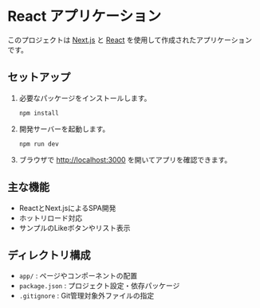 # React アプリケーション

このプロジェクトは [Next.js](https://nextjs.org/) と [React](https://react.dev/) を使用して作成されたアプリケーションです。

## セットアップ

1. 必要なパッケージをインストールします。

   ```
   npm install
   ```

2. 開発サーバーを起動します。

   ```
   npm run dev
   ```

3. ブラウザで [http://localhost:3000](http://localhost:3000) を開いてアプリを確認できます。

## 主な機能

- ReactとNext.jsによるSPA開発
- ホットリロード対応
- サンプルのLikeボタンやリスト表示

## ディレクトリ構成

- `app/` : ページやコンポーネントの配置
- `package.json` : プロジェクト設定・依存パッケージ
- `.gitignore` : Git管理対象外ファイルの指定
